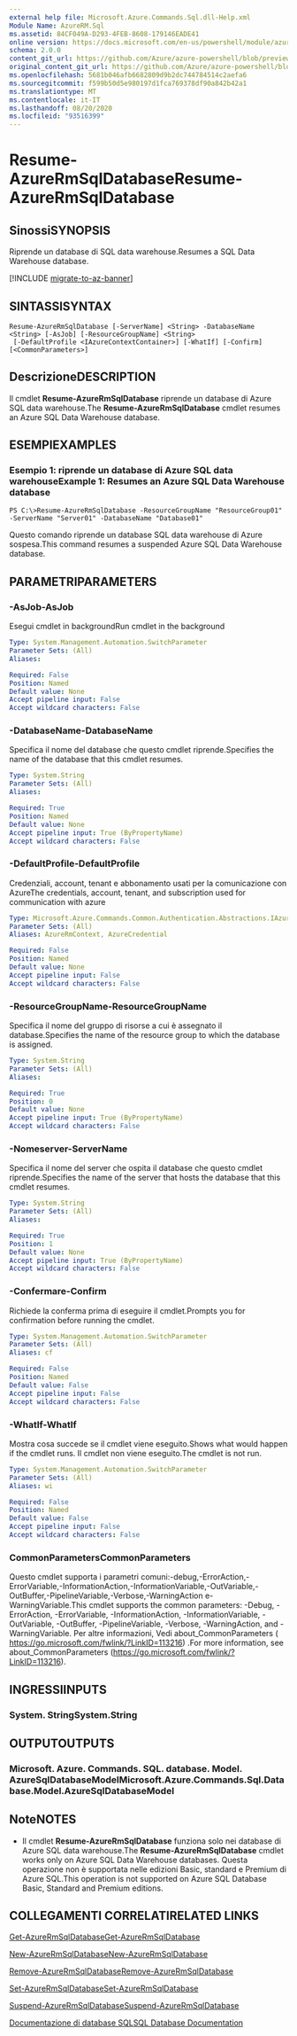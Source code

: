 ```yaml
---
external help file: Microsoft.Azure.Commands.Sql.dll-Help.xml
Module Name: AzureRM.Sql
ms.assetid: 84CF049A-D293-4FEB-8608-179146EADE41
online version: https://docs.microsoft.com/en-us/powershell/module/azurerm.sql/resume-azurermsqldatabase
schema: 2.0.0
content_git_url: https://github.com/Azure/azure-powershell/blob/preview/src/ResourceManager/Sql/Commands.Sql/help/Resume-AzureRmSqlDatabase.md
original_content_git_url: https://github.com/Azure/azure-powershell/blob/preview/src/ResourceManager/Sql/Commands.Sql/help/Resume-AzureRmSqlDatabase.md
ms.openlocfilehash: 5681b046afb6682809d9b2dc744784514c2aefa6
ms.sourcegitcommit: f599b50d5e980197d1fca769378df90a842b42a1
ms.translationtype: MT
ms.contentlocale: it-IT
ms.lasthandoff: 08/20/2020
ms.locfileid: "93516399"
---
```

# <span data-ttu-id="8d99c-101">Resume-AzureRmSqlDatabase</span><span class="sxs-lookup"><span data-stu-id="8d99c-101">Resume-AzureRmSqlDatabase</span></span>

## <span data-ttu-id="8d99c-102">Sinossi</span><span class="sxs-lookup"><span data-stu-id="8d99c-102">SYNOPSIS</span></span>
<span data-ttu-id="8d99c-103">Riprende un database di SQL data warehouse.</span><span class="sxs-lookup"><span data-stu-id="8d99c-103">Resumes a SQL Data Warehouse database.</span></span>

[!INCLUDE [migrate-to-az-banner](../../includes/migrate-to-az-banner.md)]

## <span data-ttu-id="8d99c-104">SINTASSI</span><span class="sxs-lookup"><span data-stu-id="8d99c-104">SYNTAX</span></span>

```
Resume-AzureRmSqlDatabase [-ServerName] <String> -DatabaseName <String> [-AsJob] [-ResourceGroupName] <String>
 [-DefaultProfile <IAzureContextContainer>] [-WhatIf] [-Confirm] [<CommonParameters>]
```

## <span data-ttu-id="8d99c-105">Descrizione</span><span class="sxs-lookup"><span data-stu-id="8d99c-105">DESCRIPTION</span></span>
<span data-ttu-id="8d99c-106">Il cmdlet **Resume-AzureRmSqlDatabase** riprende un database di Azure SQL data warehouse.</span><span class="sxs-lookup"><span data-stu-id="8d99c-106">The **Resume-AzureRmSqlDatabase** cmdlet resumes an Azure SQL Data Warehouse database.</span></span>

## <span data-ttu-id="8d99c-107">ESEMPI</span><span class="sxs-lookup"><span data-stu-id="8d99c-107">EXAMPLES</span></span>

### <span data-ttu-id="8d99c-108">Esempio 1: riprende un database di Azure SQL data warehouse</span><span class="sxs-lookup"><span data-stu-id="8d99c-108">Example 1: Resumes an Azure SQL Data Warehouse database</span></span>
```
PS C:\>Resume-AzureRmSqlDatabase -ResourceGroupName "ResourceGroup01" -ServerName "Server01" -DatabaseName "Database01"
```

<span data-ttu-id="8d99c-109">Questo comando riprende un database SQL data warehouse di Azure sospesa.</span><span class="sxs-lookup"><span data-stu-id="8d99c-109">This command resumes a suspended Azure SQL Data Warehouse database.</span></span>

## <span data-ttu-id="8d99c-110">PARAMETRI</span><span class="sxs-lookup"><span data-stu-id="8d99c-110">PARAMETERS</span></span>

### <span data-ttu-id="8d99c-111">-AsJob</span><span class="sxs-lookup"><span data-stu-id="8d99c-111">-AsJob</span></span>
<span data-ttu-id="8d99c-112">Esegui cmdlet in background</span><span class="sxs-lookup"><span data-stu-id="8d99c-112">Run cmdlet in the background</span></span>

```yaml
Type: System.Management.Automation.SwitchParameter
Parameter Sets: (All)
Aliases:

Required: False
Position: Named
Default value: None
Accept pipeline input: False
Accept wildcard characters: False
```

### <span data-ttu-id="8d99c-113">-DatabaseName</span><span class="sxs-lookup"><span data-stu-id="8d99c-113">-DatabaseName</span></span>
<span data-ttu-id="8d99c-114">Specifica il nome del database che questo cmdlet riprende.</span><span class="sxs-lookup"><span data-stu-id="8d99c-114">Specifies the name of the database that this cmdlet resumes.</span></span>

```yaml
Type: System.String
Parameter Sets: (All)
Aliases:

Required: True
Position: Named
Default value: None
Accept pipeline input: True (ByPropertyName)
Accept wildcard characters: False
```

### <span data-ttu-id="8d99c-115">-DefaultProfile</span><span class="sxs-lookup"><span data-stu-id="8d99c-115">-DefaultProfile</span></span>
<span data-ttu-id="8d99c-116">Credenziali, account, tenant e abbonamento usati per la comunicazione con Azure</span><span class="sxs-lookup"><span data-stu-id="8d99c-116">The credentials, account, tenant, and subscription used for communication with azure</span></span>

```yaml
Type: Microsoft.Azure.Commands.Common.Authentication.Abstractions.IAzureContextContainer
Parameter Sets: (All)
Aliases: AzureRmContext, AzureCredential

Required: False
Position: Named
Default value: None
Accept pipeline input: False
Accept wildcard characters: False
```

### <span data-ttu-id="8d99c-117">-ResourceGroupName</span><span class="sxs-lookup"><span data-stu-id="8d99c-117">-ResourceGroupName</span></span>
<span data-ttu-id="8d99c-118">Specifica il nome del gruppo di risorse a cui è assegnato il database.</span><span class="sxs-lookup"><span data-stu-id="8d99c-118">Specifies the name of the resource group to which the database is assigned.</span></span>

```yaml
Type: System.String
Parameter Sets: (All)
Aliases:

Required: True
Position: 0
Default value: None
Accept pipeline input: True (ByPropertyName)
Accept wildcard characters: False
```

### <span data-ttu-id="8d99c-119">-Nomeserver</span><span class="sxs-lookup"><span data-stu-id="8d99c-119">-ServerName</span></span>
<span data-ttu-id="8d99c-120">Specifica il nome del server che ospita il database che questo cmdlet riprende.</span><span class="sxs-lookup"><span data-stu-id="8d99c-120">Specifies the name of the server that hosts the database that this cmdlet resumes.</span></span>

```yaml
Type: System.String
Parameter Sets: (All)
Aliases:

Required: True
Position: 1
Default value: None
Accept pipeline input: True (ByPropertyName)
Accept wildcard characters: False
```

### <span data-ttu-id="8d99c-121">-Confermare</span><span class="sxs-lookup"><span data-stu-id="8d99c-121">-Confirm</span></span>
<span data-ttu-id="8d99c-122">Richiede la conferma prima di eseguire il cmdlet.</span><span class="sxs-lookup"><span data-stu-id="8d99c-122">Prompts you for confirmation before running the cmdlet.</span></span>

```yaml
Type: System.Management.Automation.SwitchParameter
Parameter Sets: (All)
Aliases: cf

Required: False
Position: Named
Default value: False
Accept pipeline input: False
Accept wildcard characters: False
```

### <span data-ttu-id="8d99c-123">-WhatIf</span><span class="sxs-lookup"><span data-stu-id="8d99c-123">-WhatIf</span></span>
<span data-ttu-id="8d99c-124">Mostra cosa succede se il cmdlet viene eseguito.</span><span class="sxs-lookup"><span data-stu-id="8d99c-124">Shows what would happen if the cmdlet runs.</span></span>
<span data-ttu-id="8d99c-125">Il cmdlet non viene eseguito.</span><span class="sxs-lookup"><span data-stu-id="8d99c-125">The cmdlet is not run.</span></span>

```yaml
Type: System.Management.Automation.SwitchParameter
Parameter Sets: (All)
Aliases: wi

Required: False
Position: Named
Default value: False
Accept pipeline input: False
Accept wildcard characters: False
```

### <span data-ttu-id="8d99c-126">CommonParameters</span><span class="sxs-lookup"><span data-stu-id="8d99c-126">CommonParameters</span></span>
<span data-ttu-id="8d99c-127">Questo cmdlet supporta i parametri comuni:-debug,-ErrorAction,-ErrorVariable,-InformationAction,-InformationVariable,-OutVariable,-OutBuffer,-PipelineVariable,-Verbose,-WarningAction e-WarningVariable.</span><span class="sxs-lookup"><span data-stu-id="8d99c-127">This cmdlet supports the common parameters: -Debug, -ErrorAction, -ErrorVariable, -InformationAction, -InformationVariable, -OutVariable, -OutBuffer, -PipelineVariable, -Verbose, -WarningAction, and -WarningVariable.</span></span> <span data-ttu-id="8d99c-128">Per altre informazioni, Vedi about_CommonParameters ( https://go.microsoft.com/fwlink/?LinkID=113216) .</span><span class="sxs-lookup"><span data-stu-id="8d99c-128">For more information, see about_CommonParameters (https://go.microsoft.com/fwlink/?LinkID=113216).</span></span>

## <span data-ttu-id="8d99c-129">INGRESSI</span><span class="sxs-lookup"><span data-stu-id="8d99c-129">INPUTS</span></span>

### <span data-ttu-id="8d99c-130">System. String</span><span class="sxs-lookup"><span data-stu-id="8d99c-130">System.String</span></span>

## <span data-ttu-id="8d99c-131">OUTPUT</span><span class="sxs-lookup"><span data-stu-id="8d99c-131">OUTPUTS</span></span>

### <span data-ttu-id="8d99c-132">Microsoft. Azure. Commands. SQL. database. Model. AzureSqlDatabaseModel</span><span class="sxs-lookup"><span data-stu-id="8d99c-132">Microsoft.Azure.Commands.Sql.Database.Model.AzureSqlDatabaseModel</span></span>

## <span data-ttu-id="8d99c-133">Note</span><span class="sxs-lookup"><span data-stu-id="8d99c-133">NOTES</span></span>
* <span data-ttu-id="8d99c-134">Il cmdlet **Resume-AzureRmSqlDatabase** funziona solo nei database di Azure SQL data warehouse.</span><span class="sxs-lookup"><span data-stu-id="8d99c-134">The **Resume-AzureRmSqlDatabase** cmdlet works only on Azure SQL Data Warehouse databases.</span></span> <span data-ttu-id="8d99c-135">Questa operazione non è supportata nelle edizioni Basic, standard e Premium di Azure SQL.</span><span class="sxs-lookup"><span data-stu-id="8d99c-135">This operation is not supported on Azure SQL Database Basic, Standard and Premium editions.</span></span>

## <span data-ttu-id="8d99c-136">COLLEGAMENTI CORRELATI</span><span class="sxs-lookup"><span data-stu-id="8d99c-136">RELATED LINKS</span></span>

[<span data-ttu-id="8d99c-137">Get-AzureRmSqlDatabase</span><span class="sxs-lookup"><span data-stu-id="8d99c-137">Get-AzureRmSqlDatabase</span></span>](./Get-AzureRmSqlDatabase.md)

[<span data-ttu-id="8d99c-138">New-AzureRmSqlDatabase</span><span class="sxs-lookup"><span data-stu-id="8d99c-138">New-AzureRmSqlDatabase</span></span>](./New-AzureRmSqlDatabase.md)

[<span data-ttu-id="8d99c-139">Remove-AzureRmSqlDatabase</span><span class="sxs-lookup"><span data-stu-id="8d99c-139">Remove-AzureRmSqlDatabase</span></span>](./Remove-AzureRmSqlDatabase.md)

[<span data-ttu-id="8d99c-140">Set-AzureRmSqlDatabase</span><span class="sxs-lookup"><span data-stu-id="8d99c-140">Set-AzureRmSqlDatabase</span></span>](./Set-AzureRmSqlDatabase.md)

[<span data-ttu-id="8d99c-141">Suspend-AzureRmSqlDatabase</span><span class="sxs-lookup"><span data-stu-id="8d99c-141">Suspend-AzureRmSqlDatabase</span></span>](./Suspend-AzureRmSqlDatabase.md)

[<span data-ttu-id="8d99c-142">Documentazione di database SQL</span><span class="sxs-lookup"><span data-stu-id="8d99c-142">SQL Database Documentation</span></span>](https://docs.microsoft.com/azure/sql-database/)


